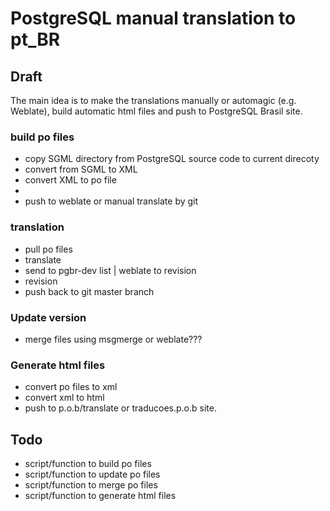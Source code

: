 # PostgreSQL manual translation to pt_BR

## Draft

The main idea is to make the translations manually or automagic (e.g. Weblate), build automatic html files and push to PostgreSQL Brasil site. 

### build po files
- copy SGML directory from PostgreSQL source code to current direcoty 
- convert from SGML to XML
- convert XML to po file
- 
- push to weblate or manual translate by git

### translation
- pull po files
- translate
- send to pgbr-dev list | weblate to revision
- revision
- push back to git master branch

### Update version 
- merge files using msgmerge or weblate???
 

### Generate html files
- convert po files to xml
- convert xml to html
- push to p.o.b/translate or traducoes.p.o.b site.


## Todo

- script/function to build po files
- script/function to update po files
- script/function to merge po files
- script/function to generate html files
